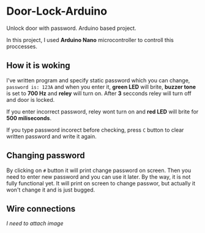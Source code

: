 # Door-Lock-Arduino
Unlock door with password. Arduino based project.

In this project, I used **Arduino Nano** microcontroller to controll this proccesses.

## How it is woking
I've written program and specify static password which you can change, `password is: 123A` and when you enter it, **green LED** will brite, **buzzer tone** is set to **700 Hz** and **reley** will turn on. After **3** secconds reley will turn off and door is locked.

If you enter incorrect password, reley wont turn on and **red LED** will brite for **500 miliseconds**.

If you type password incorect before checking, press `C` button to clear written password and write it again.

## Changing password
By clicking on `#` button it will print change password on screen. Then you need to enter new password and you can use it later.
By the way, it is not fully functional yet. It will print on screen to change passwor, but actually it won't change it and is just bugged.

## Wire connections

*I need to attach image*
